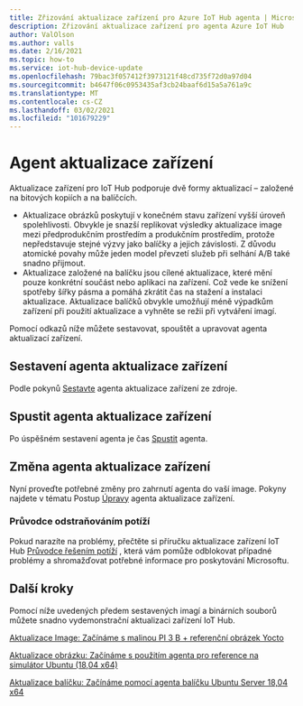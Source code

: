 ```yaml
---
title: Zřizování aktualizace zařízení pro Azure IoT Hub agenta | Microsoft Docs
description: Zřizování aktualizace zařízení pro agenta Azure IoT Hub
author: ValOlson
ms.author: valls
ms.date: 2/16/2021
ms.topic: how-to
ms.service: iot-hub-device-update
ms.openlocfilehash: 79bac3f057412f3973121f48cd735f72d0a97d04
ms.sourcegitcommit: b4647f06c0953435af3cb24baaf6d15a5a761a9c
ms.translationtype: MT
ms.contentlocale: cs-CZ
ms.lasthandoff: 03/02/2021
ms.locfileid: "101679229"
---
```

# <a name="device-update-agent"></a>Agent aktualizace zařízení

Aktualizace zařízení pro IoT Hub podporuje dvě formy aktualizací – založené na bitových kopiích a na balíčcích. 

* Aktualizace obrázků poskytují v konečném stavu zařízení vyšší úroveň spolehlivosti. Obvykle je snazší replikovat výsledky aktualizace image mezi předprodukčním prostředím a produkčním prostředím, protože nepředstavuje stejné výzvy jako balíčky a jejich závislosti. Z důvodu atomické povahy může jeden model převzetí služeb při selhání A/B také snadno přijmout. 
* Aktualizace založené na balíčku jsou cílené aktualizace, které mění pouze konkrétní součást nebo aplikaci na zařízení. Což vede ke snížení spotřeby šířky pásma a pomáhá zkrátit čas na stažení a instalaci aktualizace. Aktualizace balíčků obvykle umožňují méně výpadkům zařízení při použití aktualizace a vyhněte se režii při vytváření imagí. 

Pomocí odkazů níže můžete sestavovat, spouštět a upravovat agenta aktualizací zařízení.

## <a name="build-the-device-update-agent"></a>Sestavení agenta aktualizace zařízení

Podle pokynů [Sestavte](https://github.com/Azure/iot-hub-device-update/blob/main/docs/agent-reference/how-to-build-agent-code.md) agenta aktualizace zařízení ze zdroje.

## <a name="run-the-device-update-agent"></a>Spustit agenta aktualizace zařízení

Po úspěšném sestavení agenta je čas [Spustit](https://github.com/Azure/iot-hub-device-update/blob/main/docs/agent-reference/how-to-run-agent.md) agenta.

## <a name="modifying-the-device-update-agent"></a>Změna agenta aktualizace zařízení

Nyní proveďte potřebné změny pro zahrnutí agenta do vaší image.  Pokyny najdete v tématu Postup [Úpravy](https://github.com/Azure/iot-hub-device-update/blob/main/docs/agent-reference/how-to-modify-the-agent-code.m) agenta aktualizace zařízení.

### <a name="troubleshooting-guide"></a>Průvodce odstraňováním potíží

Pokud narazíte na problémy, přečtěte si příručku aktualizace zařízení IoT Hub [Průvodce řešením potíží](troubleshoot-device-update.md) , která vám pomůže odblokovat případné problémy a shromažďovat potřebné informace pro poskytování Microsoftu.

## <a name="next-steps"></a>Další kroky

Pomocí níže uvedených předem sestavených imagí a binárních souborů můžete snadno vydemonstrační aktualizaci zařízení IoT Hub.  

[Aktualizace Image: Začínáme s malinou PI 3 B + referenční obrázek Yocto](device-update-raspberry-pi.md)

[Aktualizace obrázku: Začínáme s použitím agenta pro reference na simulátor Ubuntu (18,04 x64)](device-update-simulator.md)

[Aktualizace balíčku: Začínáme pomocí agenta balíčku Ubuntu Server 18,04 x64](device-update-ubuntu-agent.md)

